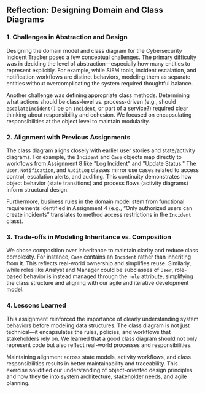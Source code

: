 ## Reflection: Designing Domain and Class Diagrams

### 1. Challenges in Abstraction and Design

Designing the domain model and class diagram for the Cybersecurity Incident Tracker posed a few conceptual challenges. The primary difficulty was in deciding the level of abstraction—especially how many entities to represent explicitly. For example, while SIEM tools, incident escalation, and notification workflows are distinct behaviors, modeling them as separate entities without overcomplicating the system required thoughtful balance.

Another challenge was defining appropriate class methods. Determining what actions should be class-level vs. process-driven (e.g., should `escalateIncident()` be on `Incident`, or part of a service?) required clear thinking about responsibility and cohesion. We focused on encapsulating responsibilities at the object level to maintain modularity.

### 2. Alignment with Previous Assignments

The class diagram aligns closely with earlier user stories and state/activity diagrams. For example, the `Incident` and `Case` objects map directly to workflows from Assignment 8 like "Log Incident" and "Update Status." The `User`, `Notification`, and `AuditLog` classes mirror use cases related to access control, escalation alerts, and auditing. This continuity demonstrates how object behavior (state transitions) and process flows (activity diagrams) inform structural design.

Furthermore, business rules in the domain model stem from functional requirements identified in Assignment 4 (e.g., “Only authorized users can create incidents” translates to method access restrictions in the `Incident` class).

### 3. Trade-offs in Modeling Inheritance vs. Composition

We chose composition over inheritance to maintain clarity and reduce class complexity. For instance, `Case` contains an `Incident` rather than inheriting from it. This reflects real-world ownership and simplifies reuse. Similarly, while roles like Analyst and Manager could be subclasses of `User`, role-based behavior is instead managed through the `role` attribute, simplifying the class structure and aligning with our agile and iterative development model.

### 4. Lessons Learned

This assignment reinforced the importance of clearly understanding system behaviors before modeling data structures. The class diagram is not just technical—it encapsulates the rules, policies, and workflows that stakeholders rely on. We learned that a good class diagram should not only represent code but also reflect real-world processes and responsibilities.

Maintaining alignment across state models, activity workflows, and class responsibilities results in better maintainability and traceability. This exercise solidified our understanding of object-oriented design principles and how they tie into system architecture, stakeholder needs, and agile planning.
